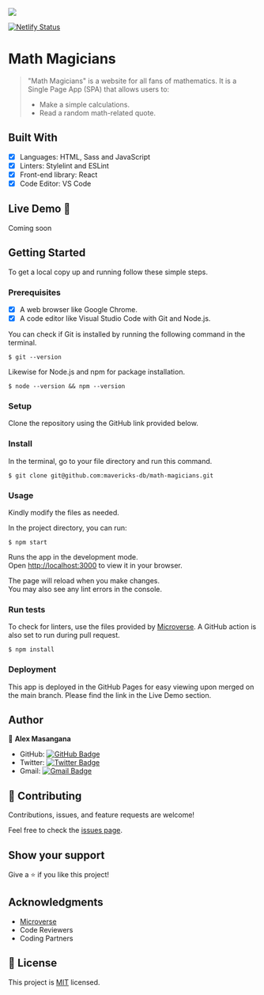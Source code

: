 ![](https://img.shields.io/badge/Microverse-blueviolet)

[![Netlify Status](https://api.netlify.com/api/v1/badges/465a863e-33ac-454b-abde-c842a9618266/deploy-status)](https://app.netlify.com/sites/app-math-magicians/deploys)

# Math Magicians

> "Math Magicians" is a website for all fans of mathematics. It is a Single Page App (SPA) that allows users to:
> - Make a simple calculations.
> - Read a random math-related quote.


## Built With

- [x] Languages: HTML, Sass and JavaScript
- [x] Linters: Stylelint and ESLint
- [x] Front-end library: React
- [x] Code Editor: VS Code

## Live Demo 🔗

Coming soon

## Getting Started

To get a local copy up and running follow these simple steps.

### Prerequisites

- [x] A web browser like Google Chrome.
- [x] A code editor like Visual Studio Code with Git and Node.js.

You can check if Git is installed by running the following command in the terminal.
```
$ git --version
```

Likewise for Node.js and npm for package installation.
```
$ node --version && npm --version
```

### Setup

Clone the repository using the GitHub link provided below.

### Install

In the terminal, go to your file directory and run this command.

```
$ git clone git@github.com:mavericks-db/math-magicians.git
```

### Usage

Kindly modify the files as needed.

In the project directory, you can run:
```
$ npm start
```
Runs the app in the development mode.\
Open [http://localhost:3000](http://localhost:3000) to view it in your browser.

The page will reload when you make changes.\
You may also see any lint errors in the console.

### Run tests

To check for linters, use the files provided by [Microverse](https://github.com/microverseinc/linters-config). A GitHub action is also set to run during pull request.
```
$ npm install
```

### Deployment

This app is deployed in the GitHub Pages for easy viewing upon merged on the main branch.
Please find the link in the Live Demo section.


## Author

👤 **Alex Masangana**

  - GitHub: [![GitHub Badge](https://img.shields.io/badge/-mavericks--db-white?logo=GitHub&logoColor=181717&style=plastic)](https://github.com/masangana)
  - Twitter: [![Twitter Badge](https://img.shields.io/badge/-mavericks__db-white?logo=Twitter&logoColor=1DA1F2&style=plastic)](https://twitter.com/alexmasangana)
  - Gmail: [![Gmail Badge](https://img.shields.io/badge/-@balitaanmavericks-white?logo=Gmail&logoColor=EA4335&style=plastic)](mailto:alexmasangana@gmail.com)

## 🤝 Contributing

Contributions, issues, and feature requests are welcome!

Feel free to check the [issues page](https://github.com/mavericks-db/math-magicians/issues).

## Show your support

Give a ⭐️ if you like this project!

## Acknowledgments

- [Microverse](https://www.microverse.org/)
- Code Reviewers
- Coding Partners

## 📝 License

This project is [MIT](./MIT.md) licensed.

